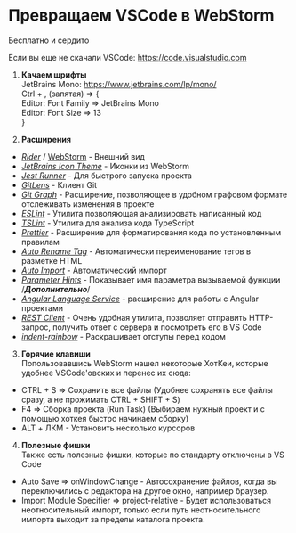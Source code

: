 # Превращаем VSCode в WebStorm  
Бесплатно и сердито

Если вы еще не скачали VSCode: https://code.visualstudio.com

1) **Качаем шрифты**  
JetBrains Mono: https://www.jetbrains.com/lp/mono/  
Ctrl + , (запятая) => {  
Editor: Font Family => JetBrains Mono  
Editor: Font Size  => 13  
}  

2) **Расширения**
 - [_Rider_](https://marketplace.visualstudio.com/items?itemName=EdwinSulaiman.jetbrains-rider-dark-theme) / [WebStorm](https://marketplace.visualstudio.com/items?itemName=xr0master.webstorm-intellij-darcula-theme) - Внешний вид
 - [_JetBrains Icon Theme_](https://marketplace.visualstudio.com/items?itemName=chadalen.vscode-jetbrains-icon-theme) - Иконки из WebStorm
 - [_Jest Runner_](https://marketplace.visualstudio.com/items?itemName=firsttris.vscode-jest-runner) - Для быстрого запуска проекта
 - [_GitLens_](https://marketplace.visualstudio.com/items?itemName=eamodio.gitlens) - Клиент Git
 - [_Git Graph_](https://marketplace.visualstudio.com/items?itemName=mhutchie.git-graph) - Расширение, позволяющее в удобном графовом формате отслеживать изменения в проекте
 - [_ESLint_](https://marketplace.visualstudio.com/items?itemName=dbaeumer.vscode-eslint) - Утилита позволяющая анализировать написанный код
 - [_TSLint_](https://marketplace.visualstudio.com/items?itemName=ms-vscode.vscode-typescript-tslint-plugin) - Утилита для анализа кода TypeScript
 - [_Prettier_](https://marketplace.visualstudio.com/items?itemName=esbenp.prettier-vscode) - Расширение для форматирования кода по установленным правилам
 - [_Auto Rename Tag_](https://marketplace.visualstudio.com/items?itemName=formulahendry.auto-rename-tag) - Автоматически переименование тегов в разметке HTML  
 - [_Auto Import_](https://marketplace.visualstudio.com/items?itemName=steoates.autoimport) - Автоматический импорт 
 - [_Parameter Hints_](https://marketplace.visualstudio.com/items?itemName=DominicVonk.parameter-hints) - Показывает имя параметра вызываемой функции  
/***Дополнительно***/
 - [_Angular Language Service_](https://marketplace.visualstudio.com/items?itemName=Angular.ng-template) - расширение для работы с Angular проектами
 - [_REST Client_](https://marketplace.visualstudio.com/items?itemName=humao.rest-client) - Очень удобная утилита, позволяет отправить HTTP-запрос, получить ответ с сервера и посмотреть его в VS Code
 - [_indent-rainbow_](https://marketplace.visualstudio.com/items?itemName=oderwat.indent-rainbow) - Раскрашивает отступы перед кодом
 
3) **Горячие клавиши**  
Попользовавшись WebStorm нашел некоторые ХотКеи, которые удобнее VSCode'овских и перенес их сюда:
- CTRL + S => Сохранить все файлы (Удобнее сохранять все файлы сразу, а не прожимать CTRL + SHIFT + S)
- F4 => Сборка проекта (Run Task) (Выбираем нужный проект и с помощью хоткея быстро начинаем сборку)
- ALT + ЛКМ - Установить несколько курсоров

4) **Полезные фишки**  
Также есть полезные фишки, которые по стандарту отключены в VS Code
- Auto Save => onWindowChange - Автосохранение файлов, когда вы переключились с редактора на другое окно, например браузер.
- Import Module Specifier => project-relative - Будет использоваться неотносительный импорт, только если путь неотносительного импорта выходит за пределы каталога проекта.